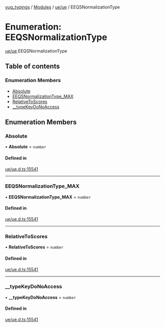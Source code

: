 [yug_typings](../README.md) / [Modules](../modules.md) / [ue/ue](../modules/ue_ue.md) / EEQSNormalizationType

# Enumeration: EEQSNormalizationType

[ue/ue](../modules/ue_ue.md).EEQSNormalizationType

## Table of contents

### Enumeration Members

- [Absolute](ue_ue.EEQSNormalizationType.md#absolute)
- [EEQSNormalizationType\_MAX](ue_ue.EEQSNormalizationType.md#eeqsnormalizationtype_max)
- [RelativeToScores](ue_ue.EEQSNormalizationType.md#relativetoscores)
- [\_\_typeKeyDoNoAccess](ue_ue.EEQSNormalizationType.md#__typekeydonoaccess)

## Enumeration Members

### Absolute

• **Absolute** = `number`

#### Defined in

[ue/ue.d.ts:15541](https://github.com/YugMetaverse/yug_typings/blob/25cad34/ue/ue.d.ts#L15541)

___

### EEQSNormalizationType\_MAX

• **EEQSNormalizationType\_MAX** = `number`

#### Defined in

[ue/ue.d.ts:15541](https://github.com/YugMetaverse/yug_typings/blob/25cad34/ue/ue.d.ts#L15541)

___

### RelativeToScores

• **RelativeToScores** = `number`

#### Defined in

[ue/ue.d.ts:15541](https://github.com/YugMetaverse/yug_typings/blob/25cad34/ue/ue.d.ts#L15541)

___

### \_\_typeKeyDoNoAccess

• **\_\_typeKeyDoNoAccess** = `number`

#### Defined in

[ue/ue.d.ts:15541](https://github.com/YugMetaverse/yug_typings/blob/25cad34/ue/ue.d.ts#L15541)
